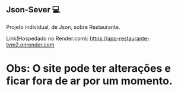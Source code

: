 ## Json-Sever 💻

Projeto individual, de Json, sobre Restaurante.

Link(Hospedado no Render.com): https://app-restaurante-tvm2.onrender.com

# Obs: O site pode ter alterações e ficar fora de ar por um momento.
